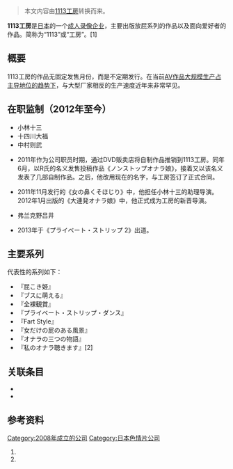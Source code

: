 > 本文内容由[1113工房](https://zh.wikipedia.org/wiki/1113工房)转换而来。


**1113工房**是[日本](../Page/日本.md "wikilink")的一个[成人录像企业](https://zh.wikipedia.org/wiki/成人视频 "wikilink")，主要出版放屁系列的作品以及面向爱好者的作品。简称为“1113”或“工房”。\[1\]

## 概要

1113工房的作品无固定发售月份，而是不定期发行。在当前[AV作品大规模生产占主导地位的趋势下](https://zh.wikipedia.org/wiki/成人视频 "wikilink")，与大型厂家相反的生产速度近年来非常罕见。

## 在职监制（2012年至今）

  - 小林十三
  - 十四川大福
  - 中村则武

<!-- end list -->

  -
    2011年作为公司职员时期，通过DVD贩卖店将自制作品推销到1113工房。同年6月，以R氏的名义发售投稿作品《ノンストップオナラ娘》，接着又以该名义发表了几部自制作品。之后，他改用现在的名字，与工房签订了正式合同。

<!-- end list -->

  -
    2011年11月发行的《女の鼻くそほじり》中，他担任小林十三的助理导演。2012年1月出版的《大連発オナラ娘》中，他正式成为工房的新晋导演。

<!-- end list -->

  - 弗兰克野吕井

<!-- end list -->

  -
    2013年于《プライベート・ストリップ 2》出道。

## 主要系列

代表性的系列如下：

  - 『屁こき姫』
  - 『ブスに萌える』
  - 『全裸観賞』
  - 『プライベート・ストリップ・ダンス』
  - 『Fart Style』
  - 『女だけの屁のある風景』
  - 『オナラの三つの物語』
  - 『私のオナラ聴きます』\[2\]

## 关联条目

  -
  -
## 参考资料

<references />

[Category:2008年成立的公司](https://zh.wikipedia.org/wiki/Category:2008年成立的公司 "wikilink") [Category:日本色情片公司](https://zh.wikipedia.org/wiki/Category:日本色情片公司 "wikilink")

1.
2.